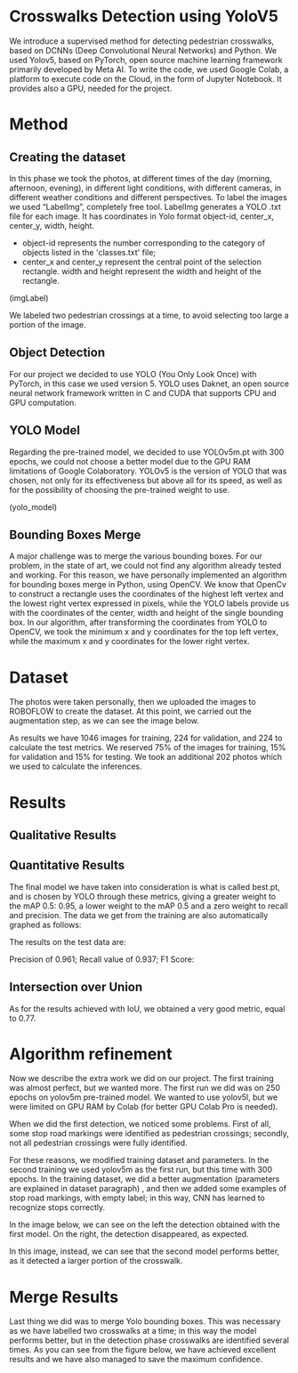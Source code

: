 # Crosswalks Detection using YoloV5

We introduce a supervised method for detecting pedestrian crosswalks, based on DCNNs (Deep Convolutional Neural Networks) and Python. We used Yolov5, based on PyTorch, open source machine learning framework primarily developed by Meta AI. To write the code, we used Google Colab, a platform to execute code on the Cloud, in the form of Jupyter Notebook. It provides also a GPU, needed for the project.

# Method

## Creating the dataset
In this phase we took the photos, at different times of the day (morning, afternoon, evening), in different light conditions, with different cameras, in different weather conditions and different perspectives. To label the images we used “LabelImg”, completely free tool. LabelImg generates a YOLO .txt file for each image. It has coordinates in Yolo format object-id, center_x, center_y, width, height.

- object-id represents the number corresponding to the category of objects listed in the 'classes.txt' file;
- center_x and center_y represent the central point of the selection rectangle.
width and height represent the width and height of the rectangle.

(imgLabel)

We labeled two pedestrian crossings at a time, to avoid selecting too large a portion of the image.



## Object Detection
For our project we decided to use YOLO (You Only Look Once) with PyTorch, in this case we used version 5. YOLO uses Daknet, an open source neural network framework written in C and CUDA that supports CPU and GPU computation.

## YOLO Model
Regarding the pre-trained model, we decided to use YOLOv5m.pt with 300 epochs, we could not choose a better model due to the GPU RAM limitations of Google Colaboratory. YOLOv5 is the version of YOLO that was chosen, not only for its effectiveness but above all for its speed, as well as for the possibility of choosing the pre-trained weight to use.

(yolo_model)

## Bounding Boxes Merge
A major challenge was to merge the various bounding boxes. For our problem, in the state of art, we could not find any algorithm already tested and working. For this reason, we have personally implemented an algorithm for bounding boxes merge in Python, using OpenCV.
We know that OpenCv to construct a rectangle uses the coordinates of the highest left vertex and the lowest right vertex expressed in pixels, while the YOLO labels provide us with the coordinates of the center, width and height of the single bounding box. In our algorithm, after transforming the coordinates from YOLO to OpenCV, we took the minimum x and y coordinates for the top left vertex, while the maximum x and y coordinates for the lower right vertex.

# Dataset

The photos were taken personally, then we uploaded the images to ROBOFLOW to create the dataset. At this point, we carried out the augmentation step, as we can see the image below.



As results we have 1046 images for training, 224 for validation, and 224 to calculate the test metrics. We reserved 75% of the images for training, 15% for validation and 15% for testing. We took an additional 202 photos which we used to calculate the inferences.

# Results

## Qualitative Results

## Quantitative Results
The final model we have taken into consideration is what is called best.pt, and is chosen by YOLO through these metrics, giving a greater weight to the mAP 0.5: 0.95, a lower weight to the mAP 0.5 and a zero weight to recall and precision. The data we get from the training are also automatically graphed as follows:

The results on the test data are:

Precision of 0.961;
Recall value of 0.937;
F1 Score:

## Intersection over Union
As for the results achieved with IoU, we obtained a very good metric, equal to 0.77.

# Algorithm refinement
Now we describe the extra work we did on our project. The first training was almost perfect, but we wanted more. The first run we did was on 250 epochs on yolov5m pre-trained model. We wanted to use yolov5l, but we were limited on GPU RAM by Colab (for better GPU Colab Pro is needed).

When we did the first detection, we noticed some problems. First of all, some stop road markings were identified as pedestrian crossings; secondly, not all pedestrian crossings were fully identified.

For these reasons, we modified training dataset and parameters. In the second training we used yolov5m as the first run, but this time with 300 epochs. In the training dataset, we did a better augmentation (parameters are explained in dataset paragraph) , and then we added some examples of stop road markings, with empty label; in this way, CNN has learned to recognize stops correctly.

In the image below, we can see on the left the detection obtained with the first model. On the right, the detection disappeared, as expected.


In this image, instead, we can see that the second model performs better, as it detected a larger portion of the crosswalk.

# Merge Results
Last thing we did was to merge Yolo bounding boxes. This was necessary as we have labelled two crosswalks at a time; in this way the model performs better, but in the detection phase crosswalks are identified several times. As you can see from the figure below, we have achieved excellent results and we have also managed to save the maximum confidence.




